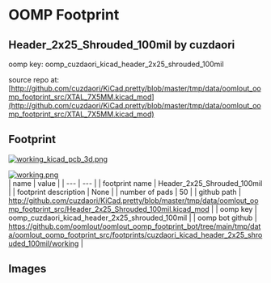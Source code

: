 # OOMP Footprint  
## Header_2x25_Shrouded_100mil  by cuzdaori  
  
oomp key: oomp_cuzdaori_kicad_header_2x25_shrouded_100mil  
  
source repo at: [http://github.com/cuzdaori/KiCad.pretty/blob/master/tmp/data/oomlout_oomp_footprint_src/XTAL_7X5MM.kicad_mod](http://github.com/cuzdaori/KiCad.pretty/blob/master/tmp/data/oomlout_oomp_footprint_src/XTAL_7X5MM.kicad_mod)  
## Footprint  
  
[![working_kicad_pcb_3d.png](working_kicad_pcb_3d_600.png)](working_kicad_pcb_3d.png)  
  
[![working.png](working_600.png)](working.png)  
| name | value | 
| --- | --- | 
| footprint name | Header_2x25_Shrouded_100mil | 
| footprint description | None | 
| number of pads | 50 | 
| github path | http://github.com/cuzdaori/KiCad.pretty/blob/master/tmp/data/oomlout_oomp_footprint_src/Header_2x25_Shrouded_100mil.kicad_mod | 
| oomp key | oomp_cuzdaori_kicad_header_2x25_shrouded_100mil | 
| oomp bot github | https://github.com/oomlout/oomlout_oomp_footprint_bot/tree/main/tmp/data/oomlout_oomp_footprint_src/footprints/cuzdaori_kicad_header_2x25_shrouded_100mil/working | 
## Images  
